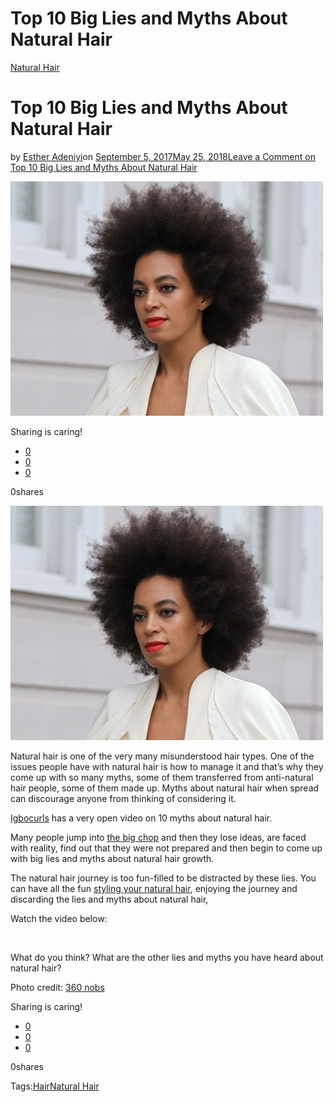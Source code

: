 # Top 10 Big Lies and Myths About Natural Hair

[Natural Hair](https://estheradeniyi.com/category/natural-hair/)
# Top 10 Big Lies and Myths About Natural Hair

by [Esther Adeniyi](https://estheradeniyi.com/author/esther-adeniyi/)on [September 5, 2017May 25, 2018](https://estheradeniyi.com/top-10-big-lies-and-myths-about-natura/)[Leave a Comment on Top 10 Big Lies and Myths About Natural Hair](https://estheradeniyi.com/top-10-big-lies-and-myths-about-natura/#respond)

![](images/Haispiration_Solange-Knowles_2_360nobs-1.jpg)

Sharing is caring!

- [0](https://www.facebook.com/sharer/sharer.php?u=https%3A%2F%2Festheradeniyi.com%2Ftop-10-big-lies-and-myths-about-natura%2F&amp;t=Top%2010%20Big%20Lies%20and%20Myths%20About%20Natural%20Hair)
- [0](https://twitter.com/intent/tweet?text=Top%2010%20Big%20Lies%20and%20Myths%20About%20Natural%20Hair&amp;url=https%3A%2F%2Festheradeniyi.com%2Ftop-10-big-lies-and-myths-about-natura%2F)
- [0](#)

0shares

[![Solange Knowles on Natural hair](images/Haispiration_Solange-Knowles_2_360nobs-1.jpg)](images/Haispiration_Solange-Knowles_2_360nobs-1.jpg)

Natural hair is one of the very many misunderstood hair types. One of the issues people have with natural hair is how to manage it and that&#x2019;s why they come up with so many myths, some of them transferred from anti-natural hair people, some of them made up. Myths about natural hair when spread can discourage anyone from thinking of considering it.

[Igbocurls](https://www.youtube.com/channel/UCQQedA5lCMO9RHBYuY36lEg) has a very open video on 10 myths about natural hair.

Many people jump into [the big chop](https://www.estheradeniyi.com/what-to-do-after-big-chop) and then they lose ideas, are faced with reality, find out that they were not prepared and then begin to come up with big lies and myths about natural hair growth.

The natural hair journey is too fun-filled to be distracted by these lies. You can have all the fun [styling your natural hair](https://www.estheradeniyi.com/different-hairstyles-to-consider-for), enjoying the journey and discarding the lies and myths about natural hair,

Watch the video below:

&#xA0;

What do you think? What are the other lies and myths you have heard about natural hair?

Photo credit: [360 nobs](https://www.360nobs.com/2016/06/hairspiration-look-solange-knowles-natural-hair-journey/)

Sharing is caring!

- [0](https://www.facebook.com/sharer/sharer.php?u=https%3A%2F%2Festheradeniyi.com%2Ftop-10-big-lies-and-myths-about-natura%2F&amp;t=Top%2010%20Big%20Lies%20and%20Myths%20About%20Natural%20Hair)
- [0](https://twitter.com/intent/tweet?text=Top%2010%20Big%20Lies%20and%20Myths%20About%20Natural%20Hair&amp;url=https%3A%2F%2Festheradeniyi.com%2Ftop-10-big-lies-and-myths-about-natura%2F)
- [0](#)

0shares

Tags:[Hair](https://estheradeniyi.com/tag/hair/)[Natural Hair](https://estheradeniyi.com/tag/natural-hair/)